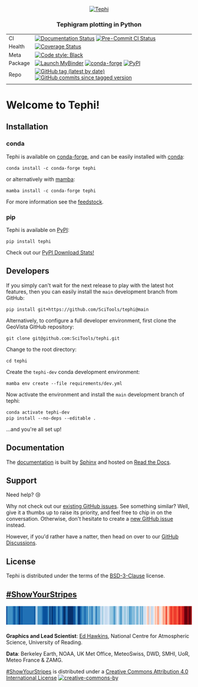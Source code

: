 <p align="center">
<a href="https://tephi.readthedocs.io/en/latest/">
    <img src="https://scitools.github.io/tephi/tephi-logo-200-137.png" alt="Tephi">
</a>
</p>

<h3 align="center"><strong>Tephigram plotting in Python</strong></h3>

|         |                                                                                                                                                                                                                                                                                                                                   |
|---------|-----------------------------------------------------------------------------------------------------------------------------------------------------------------------------------------------------------------------------------------------------------------------------------------------------------------------------------|
| CI      | [![Documentation Status](https://readthedocs.org/projects/tephi/badge/?version=latest)](https://readthedocs.org/projects/tephi/) [![Pre-Commit CI Status](https://results.pre-commit.ci/badge/github/SciTools/tephi/main.svg)](https://results.pre-commit.ci/latest/github/SciTools/tephi/main)                                   |
| Health  | [![Coverage Status](https://coveralls.io/repos/github/SciTools/tephi/badge.svg?branch=main)](https://coveralls.io/github/SciTools/tephi?branch=main)                                                                                                                                                                              |
| Meta    | [![Code style: Black](https://img.shields.io/badge/code%20style-black-000000.svg)](https://github.com/psf/black)                                                                                                                                                                                                                  | 
| Package | [![Launch MyBinder](https://mybinder.org/badge_logo.svg)](https://mybinder.org/v2/gh/SciTools/tephi/main?filepath=index.ipynb) [![conda-forge](https://img.shields.io/conda/vn/conda-forge/tephi)](href="https://anaconda.org/conda-forge/tephi)  [![PyPI](https://img.shields.io/pypi/v/tephi)](https://pypi.org/project/tephi/) |
| Repo    | [![GitHub tag (latest by date)](https://img.shields.io/github/v/tag/scitools/tephi?color=orange)](https://github.com/SciTools/tephi/releases) [![GitHub commits since tagged version](https://img.shields.io/github/commits-since/scitools/tephi/latest/main)](https://github.com/SciTools/tephi/commits/main)                    |
|         |                                                                                                                                                                                                                                                                                                                                   |

# Welcome to Tephi!

## Installation

### conda

Tephi is available on [conda-forge](https://anaconda.org/conda-forge/tephi), and can be easily installed with [conda](https://docs.conda.io/projects/conda/en/latest/index.html):
```shell
conda install -c conda-forge tephi
```
or alternatively with [mamba](https://github.com/mamba-org/tephi):
```shell
mamba install -c conda-forge tephi
```
For more information see the [feedstock](https://github.com/conda-forge/tephi-feedstock).

### pip

Tephi is available on [PyPI](https://pypi.org/project/tephi/):

```shell
pip install tephi
```
Check out our [PyPI Download Stats!](https://pypistats.org/packages/tephi)

## Developers

If you simply can't wait for the next release to play with the latest hot features, then you can easily
install the `main` development branch from GitHub:
```shell
pip install git+https://github.com/SciTools/tephi@main
```

Alternatively, to configure a full developer environment, first clone the GeoVista GitHub repository:
```shell
git clone git@github.com:SciTools/tephi.git
```
Change to the root directory:
```shell
cd tephi
```
Create the `tephi-dev` conda development environment:
```shell
mamba env create --file requirements/dev.yml
```
Now activate the environment and install the `main` development branch of tephi:
```shell
conda activate tephi-dev
pip install --no-deps --editable .
```

...and you're all set up!

## Documentation

The [documentation](https://tephi.readthedocs.io/en/latest/) is built by [Sphinx](https://www.sphinx-doc.org/en/master/) and hosted on [Read the Docs](https://docs.readthedocs.io/en/stable/).


## Support

Need help? 😢

Why not check out our [existing GitHub issues](https://github.com/SciTools/tephi/issues). See something similar?
Well, give it a thumbs up to raise its priority, and feel free to chip in on the conversation. Otherwise, don't hesitate to
create a [new GitHub issue](https://github.com/SciTools/tephi/issues/new/choose) instead.

However, if you'd rather have a natter, then head on over to our
[GitHub Discussions](https://github.com/SciTools/tephi/discussions).

## License

Tephi is distributed under the terms of the [BSD-3-Clause](https://spdx.org/licenses/BSD-3-Clause.html) license.

## [#ShowYourStripes](https://showyourstripes.info/s/globe)

<h4 align="center">
  <a href="https://showyourstripes.info/s/globe">
    <img src="https://raw.githubusercontent.com/ed-hawkins/show-your-stripes/master/2021/GLOBE---1850-2021-MO.png"
         height="50" width="800"
         alt="#showyourstripes Global 1850-2021"></a>
</h4>

**Graphics and Lead Scientist**: [Ed Hawkins](http://www.met.reading.ac.uk/~ed/home/index.php), National Centre for Atmospheric Science, University of Reading.

**Data**: Berkeley Earth, NOAA, UK Met Office, MeteoSwiss, DWD, SMHI, UoR, Meteo France & ZAMG.

<p>
<a href="https://showyourstripes.info/s/globe">#ShowYourStripes</a> is distributed under a
<a href="https://creativecommons.org/licenses/by/4.0/">Creative Commons Attribution 4.0 International License</a>
<a href="https://creativecommons.org/licenses/by/4.0/">
  <img src="https://i.creativecommons.org/l/by/4.0/80x15.png" alt="creative-commons-by" style="border-width:0"></a>
</p>

<br>
